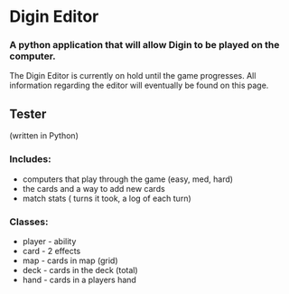 <h1>Digin Editor</h1>

<h3>
A python application that will allow Digin to be played on the computer.
</h3>

The Digin Editor is currently on hold until the game progresses. All information regarding the editor will eventually be found on this page.

<h2>
Tester
</h2>
(written in Python)
<h3>
Includes:
</h3>
<ul>
<li>computers that play through the game (easy, med, hard)
<li>the cards and a way to add new cards
<li>match stats ( turns it took, a log of each turn)
</ul>
<h3>
Classes:
</h3>
<ul>
<li>player - ability
<li>card - 2 effects
<li>map - cards in map (grid)
<li>deck - cards in the deck (total)
<li>hand - cards in a players hand
</ul>
